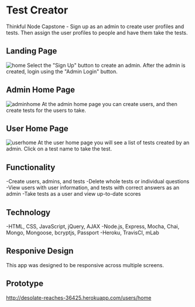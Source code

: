 # Test Creator

Thinkful Node Capstone - Sign up as an admin to create user profiles and tests. Then assign the user profiles to people and have them take the tests. 

## Landing Page

![home](https://user-images.githubusercontent.com/23110664/34546391-88ac3a72-f0c1-11e7-834b-5ec003d89991.JPG)
Select the "Sign Up" button to create an admin. After the admin is created, login using the "Admin Login" button. 

## Admin Home Page

![adminhome](https://user-images.githubusercontent.com/23110664/34546475-16f46c46-f0c2-11e7-8c52-f22b88879903.JPG)
At the admin home page you can create users, and then create tests for the users to take. 

## User Home Page

![userhome](https://user-images.githubusercontent.com/23110664/34546647-34d3a442-f0c3-11e7-8e36-4dd21b297589.JPG)
At the user home page you will see a list of tests created by an admin. Click on a test name to take the test. 

## Functionality
  -Create users, admins, and tests
  -Delete whole tests or individual questions
  -View users with user information, and tests with correct answers as an admin
  -Take tests as a user and view up-to-date scores
 
## Technology
  -HTML, CSS, JavaScript, jQuery, AJAX
  -Node.js, Express, Mocha, Chai, Mongo, Mongoose, bcryptjs, Passport
  -Heroku, TravisCI, mLab
  
## Responive Design
This app was designed to be responsive across multiple screens.

## Prototype
http://desolate-reaches-36425.herokuapp.com/users/home
